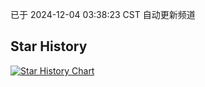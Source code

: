 已于 2024-12-04 03:38:23 CST 自动更新频道
## Star History
<a href='https://star-history.com/#Baron-Chen/iptv&Date'>
<picture>
<source media='(prefers-color-scheme: dark)' srcset='https://api.star-history.com/svg?repos=Baron-Chen/iptv&type=Date&theme=dark' />
<source media='(prefers-color-scheme: light)' srcset='https://api.star-history.com/svg?repos=Baron-Chen/iptv&type=Date' />
<img alt='Star History Chart' src='https://api.star-history.com/svg?repos=Baron-Chen/iptv&type=Date' />
</picture>
</a>
